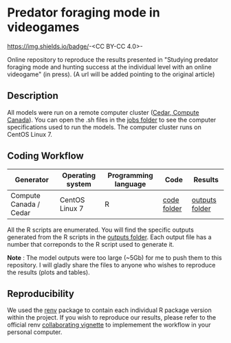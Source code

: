 # Predator foraging mode in videogames

https://img.shields.io/badge/<license>-<CC BY-CC 4.0>-<brightgreen>

Online repository to reproduce the results presented in "Studying predator foraging mode and hunting success at the individual level with an online videogame" (in press). (A url will be added pointing to the original article)

## Description

All models were run on a remote computer cluster ([Cedar, Compute Canada](https://docs.computecanada.ca/wiki/Cedar)). You can open the .sh files in the [jobs folder](./jobs) to see the computer specifications used to run the models. The computer cluster runs on CentOS Linux 7.

## Coding Workflow

| Generator | Operating system | Programming language | Code | Results |
| --------- | ---------------- | -------------------- | ---- | ------------ |
| Compute Canada / Cedar | CentOS Linux 7 | R | [code folder](./code) | [outputs folder](./outputs) |

All the R scripts are enumerated. You will find the specific outputs generated from the R scripts in the [outputs folder](./outputs). Each output file has a number that correponds to the R script used to generate it.

**Note** : The model outputs were too large (~5Gb) for me to push them to this repository. I will gladly share the files to anyone who wishes to reproduce the results (plots and tables).

## Reproducibility

We used the [renv](https://rstudio.github.io/renv/index.html) package to contain each individual R package version within the project. If you wish to reproduce our results, please refer to the official renv [collaborating vignette](https://rstudio.github.io/renv/articles/collaborating.html) to implemement the workflow in your personal computer.
